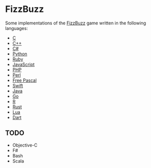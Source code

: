 FizzBuzz
========

Some implementations of the [FizzBuzz](https://en.wikipedia.org/wiki/Fizz_buzz) game written in the following languages:

* [C](https://en.wikipedia.org/wiki/C_(programming_language))
* [C++](https://en.wikipedia.org/wiki/C%2B%2B)
* [C#](https://en.wikipedia.org/wiki/C_Sharp_(programming_language))
* [Python](https://www.python.org/)
* [Ruby](https://www.ruby-lang.org/en/)
* [JavaScript](https://en.wikipedia.org/wiki/JavaScript)
* [PHP](http://php.net/)
* [Perl](https://www.perl.org/)
* [Free Pascal](http://www.freepascal.org/)
* [Swift](https://developer.apple.com/swift/)
* [Java](https://www.java.com/en/)
* [Go](https://golang.org/)
* [R](https://www.r-project.org/)
* [Rust](https://www.rust-lang.org/)
* [Lua](https://www.lua.org/)
* [Dart](https://www.dartlang.org/)

## TODO
* Objective-C
* F#
* Bash
* Scala
